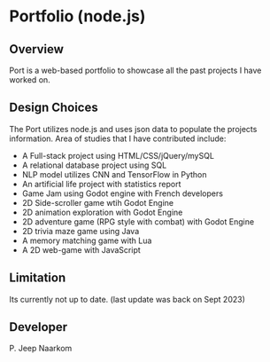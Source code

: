 # Portfolio (node.js)

## Overview
Port is a web-based portfolio to showcase all the past projects I have worked on.  

## Design Choices
The Port utilizes node.js and uses json data to populate the projects information. 
Area of studies that I have contributed include: 
* A Full-stack project using HTML/CSS/jQuery/mySQL <br>
* A relational database project using SQL  <br>
* NLP model utilizes CNN and TensorFlow in Python <br>
* An artificial life project with statistics report <br>
* Game Jam using Godot engine with French developers <br>
* 2D Side-scroller game wtih Godot Engine <br>
* 2D animation exploration with Godot Engine <br>
* 2D adventure game (RPG style with combat) with Godot Engine <br>
* 2D trivia maze game using Java <br>
* A memory matching game with Lua <br>
* A 2D web-game with JavaScript <br>

## Limitation
Its currently not up to date. (last update was back on Sept 2023)

## Developer

P. Jeep Naarkom <br>
